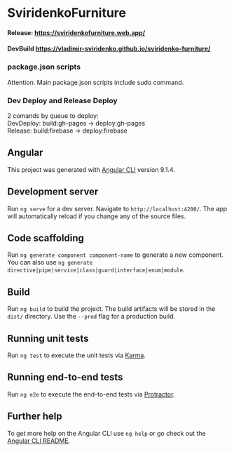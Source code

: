 # SviridenkoFurniture

 #### Release: https://sviridenkofurniture.web.app/
 
 #### DevBuild https://vladimir-sviridenko.github.io/sviridenko-furniture/

### package.json scripts

Attention. Main package.json scripts include sudo command.

### Dev Deploy and Release Deploy

2 comands by queue to deploy:  
DevDeploy: build:gh-pages -> deploy:gh-pages  
Release: build:firebase -> deploy:firebase

## Angular
This project was generated with [Angular CLI](https://github.com/angular/angular-cli) version 9.1.4.

## Development server

Run `ng serve` for a dev server. Navigate to `http://localhost:4200/`. The app will automatically reload if you change any of the source files.

## Code scaffolding

Run `ng generate component component-name` to generate a new component. You can also use `ng generate directive|pipe|service|class|guard|interface|enum|module`.

## Build

Run `ng build` to build the project. The build artifacts will be stored in the `dist/` directory. Use the `--prod` flag for a production build.

## Running unit tests

Run `ng test` to execute the unit tests via [Karma](https://karma-runner.github.io).

## Running end-to-end tests

Run `ng e2e` to execute the end-to-end tests via [Protractor](http://www.protractortest.org/).

## Further help

To get more help on the Angular CLI use `ng help` or go check out the [Angular CLI README](https://github.com/angular/angular-cli/blob/master/README.md).
